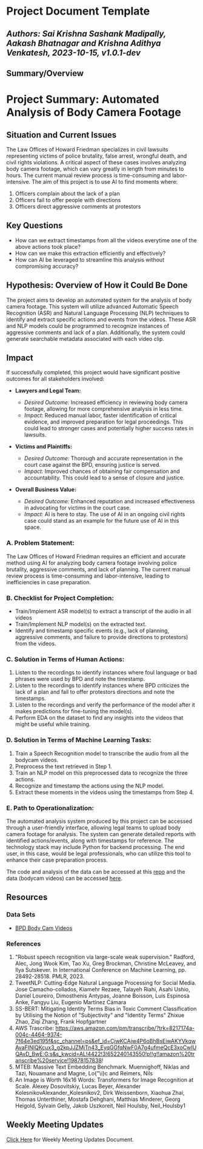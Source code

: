 # Project Document Template

## _Authors: Sai Krishna Sashank Madipally, Aakash Bhatnagar and Krishna Adithya Venkatesh,  2023-10-15, v1.0.1-dev_


## Summary/Overview

# Project Summary: Automated Analysis of Body Camera Footage

## Situation and Current Issues
The Law Offices of Howard Friedman specializes in civil lawsuits representing victims of police brutality, false arrest, wrongful death, and civil rights violations. A critical aspect of these cases involves analyzing body camera footage, which can vary greatly in length from minutes to hours. The current manual review process is time-consuming and labor-intensive. The aim of this project is to use AI to find moments where:
1. Officers complain about the lack of a plan
2. Officers fail to offer people with directions
3. Officers direct aggressive comments at protestors

## Key Questions
- How can we extract timestamps from all the videos everytime one of the above actions took place?
- How can we make this extraction efficiently and effectively?
- How can AI be leveraged to streamline this analysis without compromising accuracy?

## Hypothesis: Overview of How it Could Be Done
The project aims to develop an automated system for the analysis of body camera footage. This system will utilize advanced Automatic Speech Recognition (ASR) and Natural Language Processing (NLP) techniques to identify and extract specific actions and events from the videos. These ASR and NLP models could be programmed to recognize instances of aggressive comments and lack of a plan. Additionally, the system could generate searchable metadata associated with each video clip.

## Impact
If successfully completed, this project would have significant positive outcomes for all stakeholders involved:

- **Lawyers and Legal Team:**
  - *Desired Outcome:* Increased efficiency in reviewing body camera footage, allowing for more comprehensive analysis in less time.
  - *Impact:* Reduced manual labor, faster identification of critical evidence, and improved preparation for legal proceedings. This could lead to stronger cases and potentially higher success rates in lawsuits.

- **Victims and Plaintiffs:**
  - *Desired Outcome:* Thorough and accurate representation in the court case against the BPD, ensuring justice is served.
  - *Impact:* Improved chances of obtaining fair compensation and accountability. This could lead to a sense of closure and justice.

- **Overall Business Value:**
  - *Desired Outcome:* Enhanced reputation and increased effectiveness in advocating for victims in the court case.
  - *Impact:* AI is here to stay. The use of AI in an ongoing civil rights case could stand as an example for the future use of AI in this space.



### A. Problem Statement:

The Law Offices of Howard Friedman requires an efficient and accurate method using AI for analyzing body camera footage involving police brutality, aggressive comments, and lack of planning. The current manual review process is time-consuming and labor-intensive, leading to inefficiencies in case preparation.

### B. Checklist for Project Completion:

- Train/Implement ASR model(s) to extract a transcript of the audio in all videos
- Train/Implement NLP model(s) on the extracted text.
- Identify and timestamp specific events (e.g., lack of planning, aggressive comments, and failure to provide directions to protestors) from the videos.

### C. Solution in Terms of Human Actions:

1. Listen to the recordings to identify instances where foul language or bad phrases were used by BPD and note the timestamp.
2. Listen to the recordings to identify instances where BPD criticizes the lack of a plan and fail to offer protestors directions and note the timestamps.
3. Listen to the recordings and verify the performance of the model after it makes predictions for fine-tuning the model(s).
4. Perform EDA on the dataset to find any insights into the videos that might be useful while training.

### D. Solution in Terms of Machine Learning Tasks:

1. Train a Speech Recognition model to transcribe the audio from all the bodycam videos.
2. Preprocess the text retrieved in Step 1.
3. Train an NLP model on this preprocessed data to recognize the three actions.
4. Recognize and timestamp the actions using the NLP model.
5. Extract these moments in the videos using the timestamps from Step 4.

### E. Path to Operationalization:

The automated analysis system produced by this project can be accessed through a user-friendly interface, allowing legal teams to upload body camera footage for analysis. The system can generate detailed reports with identified actions/events, along with timestamps for reference. The technology stack may include Python for backend processing. The end user, in this case, would be legal professionals, who can utilize this tool to enhance their case preparation process.

The code and analysis of the data can be accessed at this [repo](https://github.com/k-sashank/ml-nlgma-body-cam) and the data (bodycam videos) can be accessed [here](https://drive.google.com/drive/u/1/folders/1eMsS2tl9cgiBJ25kAfu4jjsFu1nvtnS0).



## Resources

### Data Sets
* [BPD Body Cam Videos](https://drive.google.com/drive/u/1/folders/1eMsS2tl9cgiBJ25kAfu4jjsFu1nvtnS0)

### References
1. "Robust speech recognition via large-scale weak supervision." Radford, Alec, Jong Wook Kim, Tao Xu, Greg Brockman, Christine McLeavey, and Ilya Sutskever. In International Conference on Machine Learning, pp. 28492-28518. PMLR, 2023.
2. TweetNLP: Cutting-Edge Natural Language Processing for Social Media. Jose Camacho-collados, Kiamehr Rezaee, Talayeh Riahi, Asahi Ushio, Daniel Loureiro, Dimosthenis Antypas, Joanne Boisson, Luis Espinosa Anke, Fangyu Liu, Eugenio Martínez Cámara
3. SS-BERT: Mitigating Identity Terms Bias in Toxic Comment Classification by Utilising the Notion of "Subjectivity" and "Identity Terms" Zhixue Zhao, Ziqi Zhang, Frank Hopfgartner
4. AWS Trascribe: https://aws.amazon.com/pm/transcribe/?trk=8217174a-004c-4464-9374-7f64e3ed195f&sc_channel=ps&ef_id=CjwKCAjw4P6oBhBsEiwAKYVkqwAvaFINIQKcux3_g2kpJJZMjTn43_EyqGGfqNwF0A7g4ufmeQcE3xoCwIUQAvD_BwE:G:s&s_kwcid=AL!4422!3!652240143550!p!!g!!amazon%20transcribe%20service!19878157838!
5. MTEB: Massive Text Embedding Benchmark. Muennighoff, Niklas and Tazi, Nouamane and Magne, Lo{\"\i}c and Reimers, Nils
6. An Image is Worth 16x16 Words: Transformers for Image Recognition at Scale. Alexey Dosovitskiy, Lucas Beyer, Alexander KolesnikovAlexander_Kolesnikov2, Dirk Weissenborn, Xiaohua Zhai, Thomas Unterthiner, Mostafa Dehghani, Matthias Minderer, Georg Heigold, Sylvain Gelly, Jakob Uszkoreit, Neil Houlsby, Neil_Houlsby1





## Weekly Meeting Updates

[Click Here](https://docs.google.com/document/d/1yBMbNlGdPpKdbqIZcFRiYo6AghhWJ1reWf3ohdllhak/edit?usp=sharing) for Weekly Meeting Updates Document.